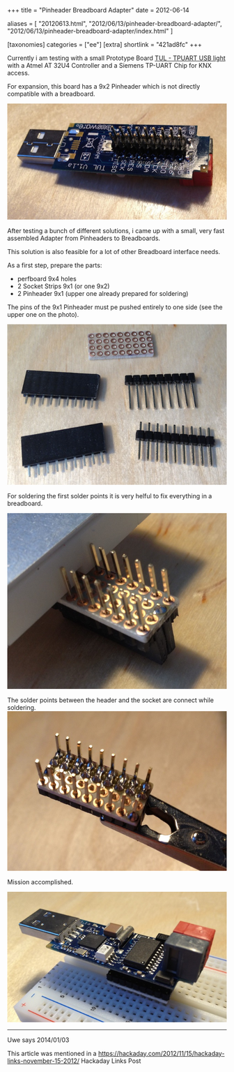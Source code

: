 +++
title = "Pinheader Breadboard Adapter"
date = 2012-06-14

aliases = [
  "20120613.html",
  "2012/06/13/pinheader-breadboard-adapter/",
  "2012/06/13/pinheader-breadboard-adapter/index.html"
]

[taxonomies]
categories = ["ee"]
[extra]
shortlink = "421ad8fc"
+++

Currently i am testing with a small Prototype Board [TUL - TPUART USB light](http://busware.de/tiki-index.php?page=TUL) with a Atmel AT 32U4 Controller and a Siemens TP-UART Chip for KNX access.

For expansion, this board has a 9x2 Pinheader which is not directly compatible with a breadboard.

<!-- more -->

![Pinheader Breadboard Problem](pinheader_breadboard_problem.jpg)

After testing a bunch of different solutions, i came up with a small, very fast assembled Adapter from Pinheaders to Breadboards.

This solution is also feasible for a lot of other Breadboard interface needs.

As a first step, prepare the parts:

* perfboard 9x4 holes
* 2 Socket Strips 9x1 (or one 9x2)
* 2 Pinheader 9x1 (upper one already prepared for soldering)

The pins of the 9x1 Pinheader must pe pushed entirely to one side (see the upper one on the photo).

![Pinheader Breadboard Parts](pinheader_breadboard_parts.jpg)

For soldering the first solder points it is very helful to fix everything in a breadboard.

![Pinheader Breadboard start Soldering](pinheader_breadboard_start_soldering.jpg)

The solder points between the header and the socket are connect while soldering.
![Pinheader Breadboard Soldering](pinheader_breadboard_soldering.jpg)

Mission accomplished.

![Pinheader Breadboard Finished](pinheader_breadboard_finished.jpg)

---
Uwe says 2014/01/03

This article was mentioned in a <https://hackaday.com/2012/11/15/hackaday-links-november-15-2012/> Hackaday Links Post
